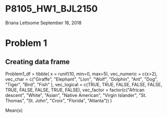 P8105\_HW1\_BJL2150
================
Briana Lettsome
September 18, 2018

Problem 1
=========

Creating data frame
-------------------

Problem1\_df = tibble( x = runif(10, min=0, max=5), vec\_numeric = c(x&gt;2), vec\_char = c("Giraffe", "Elephant", "Lion", "Wolf", "Dolphin", "Ant", "Dog", "Tiger", "Bird", "Fish" ), vec\_logical = c(TRUE, TRUE, FALSE, FALSE, FALSE, TRUE, FALSE, FALSE, TRUE, FALSE), vec\_factor = factor(c("African descent", "White", "Asian", "Native American", "Virgin Islander", "St. Thomas", "St. John", "Croix", "Florida", "Atlanta")) )

Mean(x)
